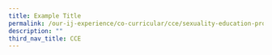 ```yaml
---
title: Example Title
permalink: /our-ij-experience/co-curricular/cce/sexuality-education-programme-2022
description: ""
third_nav_title: CCE
---
```


